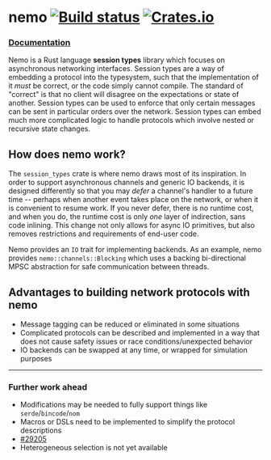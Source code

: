 # nemo [![Build status](https://api.travis-ci.org/ebfull/nemo.svg)](https://travis-ci.org/ebfull/nemo) [![Crates.io](https://img.shields.io/crates/v/nemo.svg)](https://crates.io/crates/nemo) #

### [Documentation](https://ebfull.github.io/nemo/)

Nemo is a Rust language **session types** library which focuses on asynchronous networking interfaces. Session types are a way of embedding a protocol into the typesystem, such that the implementation of it *must* be correct, or the code simply cannot compile. The standard of "correct" is that no client will disagree on the expectations or state of another. Session types can be used to enforce that only certain messages can be sent in particular orders over the network. Session types can embed much more complicated logic to handle protocols which involve nested or recursive state changes.

## How does nemo work?

The `session_types` crate is where nemo draws most of its inspiration. In order to support asynchronous channels and generic IO backends, it is designed differently so that you may *defer* a channel's handler to a future time -- perhaps when another event takes place on the network, or when it is convenient to resume work. If you never defer, there is no runtime cost, and when you do, the runtime cost is only *one* layer of indirection, sans code inlining. This change not only allows for async IO primitives, but also removes restrictions and requirements of end-user code.

Nemo provides an `IO` trait for implementing backends. As an example, nemo provides `nemo::channels::Blocking` which uses a backing bi-directional MPSC abstraction for safe communication between threads.

## Advantages to building network protocols with nemo
* Message tagging can be reduced or eliminated in some situations
* Complicated protocols can be described and implemented in a way that does not cause safety issues or race conditions/unexpected behavior
* IO backends can be swapped at any time, or wrapped for simulation purposes

----------------------------------

### Further work ahead
* Modifications may be needed to fully support things like `serde`/`bincode`/`nom`
* Macros or DSLs need to be implemented to simplify the protocol descriptions
* [#29205](https://github.com/rust-lang/rust/issues/29205)
* Heterogeneous selection is not yet available